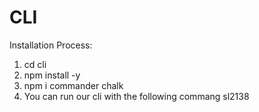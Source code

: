 # CLI 

Installation Process: 

1. cd cli 
2. npm install -y 
3. npm i commander chalk 
4. You can run our cli with the following commang sl2138 <command> <requirments>
